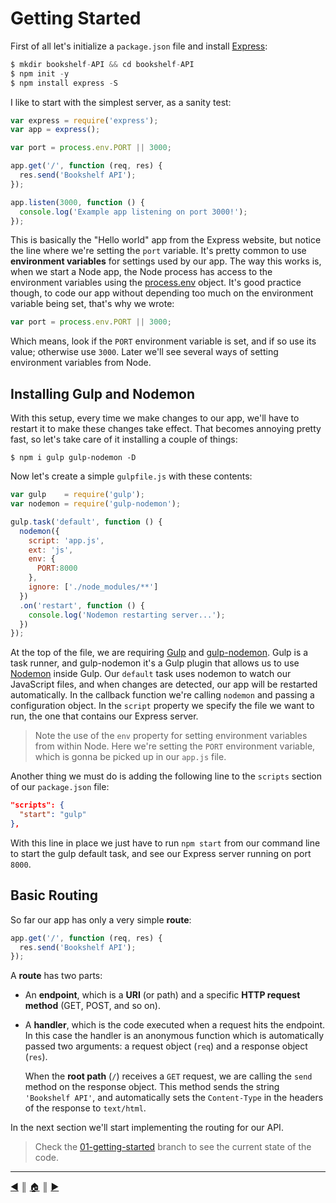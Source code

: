# Getting Started
First of all let's initialize a `package.json` file and install [Express][1]:
```js
$ mkdir bookshelf-API && cd bookshelf-API
$ npm init -y
$ npm install express -S
```

I like to start with the simplest server, as a sanity test:
```js
var express = require('express');
var app = express();

var port = process.env.PORT || 3000;

app.get('/', function (req, res) {
  res.send('Bookshelf API');
});

app.listen(3000, function () {
  console.log('Example app listening on port 3000!');
});
```

This is basically the "Hello world" app from the Express website, but notice the line where we're setting the `port` variable. It's pretty common to use **environment variables** for settings used by our app. The way this works is, when we start a Node app, the Node process has access to the environment variables using the [process.env][2] object. It's good practice though, to code our app without depending too much on the environment variable being set, that's why we wrote:
```js
var port = process.env.PORT || 3000;
```

Which means, look if the `PORT` environment variable is set, and if so use its value; otherwise use `3000`. Later we'll see several ways of setting environment variables from Node.

## Installing Gulp and Nodemon
With this setup, every time we make changes to our app, we'll have to restart it to make these changes take effect. That becomes annoying pretty fast, so let's take care of it installing a couple of things:
```
$ npm i gulp gulp-nodemon -D
```

Now let's create a simple `gulpfile.js` with these contents:
```js
var gulp    = require('gulp');
var nodemon = require('gulp-nodemon');

gulp.task('default', function () {
  nodemon({
    script: 'app.js',
    ext: 'js',
    env: {
      PORT:8000
    },
    ignore: ['./node_modules/**']
  })
  .on('restart', function () {
    console.log('Nodemon restarting server...');
  })
});
```

At the top of the file, we are requiring [Gulp][3] and [gulp-nodemon][4]. Gulp is a task runner, and gulp-nodemon it's a Gulp plugin that allows us to use [Nodemon][5] inside Gulp. Our `default` task uses nodemon to watch our JavaScript files, and when changes are detected, our app will be restarted automatically. In the callback function we're calling `nodemon` and passing a configuration object. In the `script` property we specify the file we want to run, the one that contains our Express server.

> Note the use of the `env` property for setting environment variables from within Node. Here we're setting the `PORT` environment variable, which is gonna be picked up in our `app.js` file.

Another thing we must do is adding the following line to the `scripts` section of our `package.json` file:
```json
"scripts": {
  "start": "gulp"
},
```

With this line in place we just have to run `npm start` from our command line to start the gulp default task, and see our Express server running on port `8000`.

## Basic Routing
So far our app has only a very simple **route**:
```js
app.get('/', function (req, res) {
  res.send('Bookshelf API');
});
```

A **route** has two parts:

* An **endpoint**, which is a **URI** (or path) and a specific **HTTP request method** (GET, POST, and so on).
* A **handler**, which is the code executed when a request hits the endpoint. In this case the handler is an anonymous function which is automatically passed two arguments: a request object (`req`) and a response object (`res`).

  When the **root path** (`/`) receives a `GET` request, we are calling the `send` method on the response object. This method sends the string `'Bookshelf API'`, and automatically sets the `Content-Type` in the headers of the response to `text/html`.

In the next section we'll start implementing the routing for our API.

> Check the [01-getting-started][6] branch to see the current state of the code.

---
[:arrow_backward:][back] ║ [:house:][home] ║ [:arrow_forward:][next]

<!-- navigation -->
[home]: ../README.md
[back]: intro_rest.md
[next]: #


<!-- links -->
[1]: http://expressjs.com/
[2]: https://nodejs.org/api/process.html#process_process_env
[3]: http://gulpjs.com/
[4]: https://www.npmjs.com/package/gulp-nodemon
[5]: http://nodemon.io/
[6]: https://github.com/lifeBalance/bookshelf-API/tree/01-getting-started
